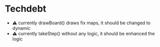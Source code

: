 # Techdebt 
- ⚠️ currently drawBoard() draws fix maps, it should be changed to dynamic
- ⚠️ currently takeStep() without any logic, it should be enhanced the logic
